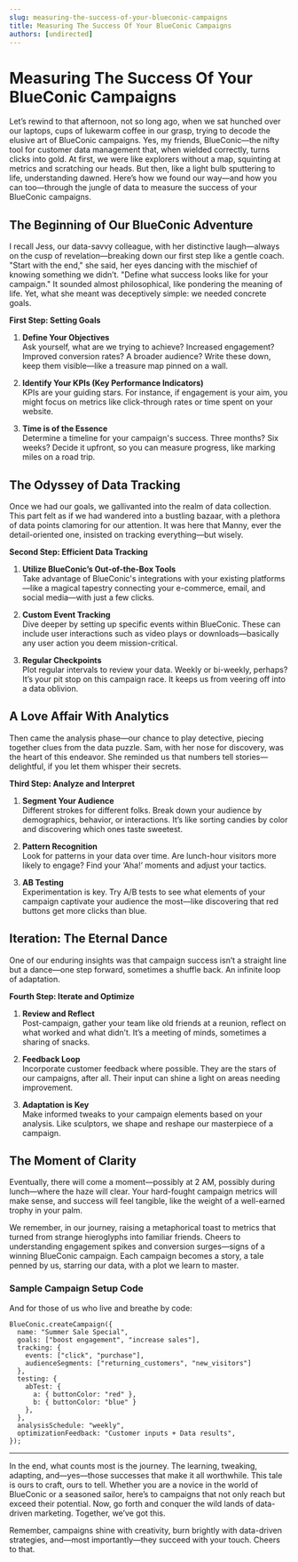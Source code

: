 ```yaml
---
slug: measuring-the-success-of-your-blueconic-campaigns
title: Measuring The Success Of Your BlueConic Campaigns
authors: [undirected]
---
```



# Measuring The Success Of Your BlueConic Campaigns

Let’s rewind to that afternoon, not so long ago, when we sat hunched over our laptops, cups of lukewarm coffee in our grasp, trying to decode the elusive art of BlueConic campaigns. Yes, my friends, BlueConic—the nifty tool for customer data management that, when wielded correctly, turns clicks into gold. At first, we were like explorers without a map, squinting at metrics and scratching our heads. But then, like a light bulb sputtering to life, understanding dawned. Here’s how we found our way—and how you can too—through the jungle of data to measure the success of your BlueConic campaigns.

## The Beginning of Our BlueConic Adventure

I recall Jess, our data-savvy colleague, with her distinctive laugh—always on the cusp of revelation—breaking down our first step like a gentle coach. "Start with the end," she said, her eyes dancing with the mischief of knowing something we didn’t. "Define what success looks like for your campaign." It sounded almost philosophical, like pondering the meaning of life. Yet, what she meant was deceptively simple: we needed concrete goals.

**First Step: Setting Goals**

1. **Define Your Objectives**  
   Ask yourself, what are we trying to achieve? Increased engagement? Improved conversion rates? A broader audience? Write these down, keep them visible—like a treasure map pinned on a wall.

2. **Identify Your KPIs (Key Performance Indicators)**  
   KPIs are your guiding stars. For instance, if engagement is your aim, you might focus on metrics like click-through rates or time spent on your website.

3. **Time is of the Essence**  
   Determine a timeline for your campaign's success. Three months? Six weeks? Decide it upfront, so you can measure progress, like marking miles on a road trip.

## The Odyssey of Data Tracking

Once we had our goals, we gallivanted into the realm of data collection. This part felt as if we had wandered into a bustling bazaar, with a plethora of data points clamoring for our attention. It was here that Manny, ever the detail-oriented one, insisted on tracking everything—but wisely.

**Second Step: Efficient Data Tracking**

1. **Utilize BlueConic’s Out-of-the-Box Tools**  
   Take advantage of BlueConic's integrations with your existing platforms—like a magical tapestry connecting your e-commerce, email, and social media—with just a few clicks.

2. **Custom Event Tracking**  
   Dive deeper by setting up specific events within BlueConic. These can include user interactions such as video plays or downloads—basically any user action you deem mission-critical.

3. **Regular Checkpoints**  
   Plot regular intervals to review your data. Weekly or bi-weekly, perhaps? It’s your pit stop on this campaign race. It keeps us from veering off into a data oblivion.

## A Love Affair With Analytics

Then came the analysis phase—our chance to play detective, piecing together clues from the data puzzle. Sam, with her nose for discovery, was the heart of this endeavor. She reminded us that numbers tell stories—delightful, if you let them whisper their secrets.

**Third Step: Analyze and Interpret**

1. **Segment Your Audience**  
   Different strokes for different folks. Break down your audience by demographics, behavior, or interactions. It’s like sorting candies by color and discovering which ones taste sweetest.

2. **Pattern Recognition**  
   Look for patterns in your data over time. Are lunch-hour visitors more likely to engage? Find your ‘Aha!’ moments and adjust your tactics.

3. **AB Testing**  
   Experimentation is key. Try A/B tests to see what elements of your campaign captivate your audience the most—like discovering that red buttons get more clicks than blue.

## Iteration: The Eternal Dance

One of our enduring insights was that campaign success isn’t a straight line but a dance—one step forward, sometimes a shuffle back. An infinite loop of adaptation. 

**Fourth Step: Iterate and Optimize**

1. **Review and Reflect**  
   Post-campaign, gather your team like old friends at a reunion, reflect on what worked and what didn’t. It’s a meeting of minds, sometimes a sharing of snacks.

2. **Feedback Loop**  
   Incorporate customer feedback where possible. They are the stars of our campaigns, after all. Their input can shine a light on areas needing improvement.

3. **Adaptation is Key**  
   Make informed tweaks to your campaign elements based on your analysis. Like sculptors, we shape and reshape our masterpiece of a campaign.

## The Moment of Clarity

Eventually, there will come a moment—possibly at 2 AM, possibly during lunch—where the haze will clear. Your hard-fought campaign metrics will make sense, and success will feel tangible, like the weight of a well-earned trophy in your palm. 

We remember, in our journey, raising a metaphorical toast to metrics that turned from strange hieroglyphs into familiar friends. Cheers to understanding engagement spikes and conversion surges—signs of a winning BlueConic campaign. Each campaign becomes a story, a tale penned by us, starring our data, with a plot we learn to master.

### Sample Campaign Setup Code

And for those of us who live and breathe by code:

```
BlueConic.createCampaign({
  name: "Summer Sale Special",
  goals: ["boost engagement", "increase sales"],
  tracking: {
    events: ["click", "purchase"],
    audienceSegments: ["returning_customers", "new_visitors"]
  },
  testing: {
    abTest: {
      a: { buttonColor: "red" },
      b: { buttonColor: "blue" }
    },
  },
  analysisSchedule: "weekly",
  optimizationFeedback: "Customer inputs + Data results",
});
```

---

In the end, what counts most is the journey. The learning, tweaking, adapting, and—yes—those successes that make it all worthwhile. This tale is ours to craft, ours to tell. Whether you are a novice in the world of BlueConic or a seasoned sailor, here’s to campaigns that not only reach but exceed their potential. Now, go forth and conquer the wild lands of data-driven marketing. Together, we’ve got this. 

Remember, campaigns shine with creativity, burn brightly with data-driven strategies, and—most importantly—they succeed with your touch. Cheers to that.